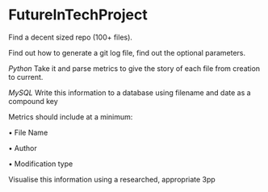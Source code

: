 # FutureInTechProject

Find a decent sized repo (100+ files).

Find out how to generate a git log file, find out the optional parameters.

*Python* Take it and parse metrics to give the story of each file from creation to current.

*MySQL* Write this information to a database using filename and date as a compound key

Metrics should include at a minimum:

•	File Name

•	Author 

•	Modification type

Visualise this information using a researched, appropriate 3pp
